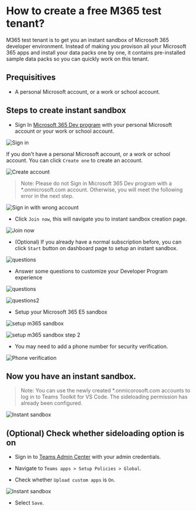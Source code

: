 # How to create a free M365 test tenant?

M365 test tenant is to get you an instant sandbox of Microsoft 365 developer environment. Instead of making you provison all your Microsoft 365 apps and install your data packs one by one, it contains pre-installed sample data packs so you can quickly work on this tenant.

## Prequisitives

- A personal Microsoft account, or a work or school account.

## Steps to create instant sandbox

- Sign In [Microsoft 365 Dev program](https://developer.microsoft.com/en-us/microsoft-365/dev-program) with your personal Microsoft account or your work or school account.

![Sign in](./m365.png)

If you don't have a personal Microsoft account, or a work or school account. You can click `Create one` to create an account.

![Create account](./createone.png)

>Note: Please do not Sign in Microsoft 365 Dev program with a *.onmicrosoft.com account. Otherwise, you will meet the following error in the next step.

![Sign in with wrong account](./joinnowerror.png)

- Click `Join now`, this will navigate you to instant sandbox creation page.

![Join now](./joinnow.png)

- (Optional) If you already have a normal subscription before, you can click `Start` button on dashboard page to setup an instant sandbox.

![questions](./withnormalsubscription.png)

- Answer some questions to customize your Developer Program experience

![questions](./m365questions1.png)

![questions2](./m365questions2.png)

- Setup your Microsoft 365 E5 sandbox

![setup m365 sandbox](./setupm365.png)

![setup m365 sandbox step 2](./setupm3652.png)

- You may need to add a phone number for security verification.

![Phone verification](./phoneverification.png)

## Now you have an instant sandbox.

>Note: You can use the newly created *.onmicorosoft.com accounts to log in to Teams Toolkit for VS Code. The sideloading permission has already been configured.

![Instant sandbox](./m365-dev-program-instant-sandbox.png)

## (Optional) Check whether sideloading option is on

- Sign in to [Teams Admin Center](https://admin.teams.microsoft.com) with your admin credentials.

- Navigate to `Teams apps > Setup Policies > Global`.

- Check whether `Upload custom apps` is `On`.

![Instant sandbox](./turn-on-sideload.png)

- Select `Save`.
